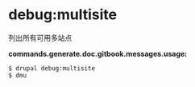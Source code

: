 # debug:multisite
列出所有可用多站点

**commands.generate.doc.gitbook.messages.usage:**
```
$ drupal debug:multisite
$ dmu  
```
